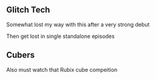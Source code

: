 ## Glitch Tech 
Somewhat lost my way with this after a very strong debut

Then get lost in single standalone episodes


## Cubers
Also must watch that Rubix cube compeition